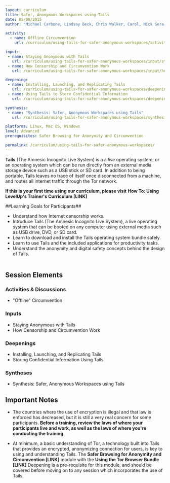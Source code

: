 ```yaml
---
layout: curriculum
title: Safer, Anonymous Workspaces using Tails
date: 05/00/2015
author: "Michael Carbone, Lindsay Beck, Chris Walker, Carol, Nick Sera-Leyva"

activity:
  - name: Offline Circumvention
    url: /curriculum/using-tails-for-safer-anonymous-workspaces/activity-and-discussion/offline-circumvention/

input:
 - name: Staying Anonymous with Tails
   url: /curriculum/using-tails-for-safer-anonymous-workspaces/input/staying-anonymous-with-tails/
 - name: How Censorship and Circumvention Work
   url: /curriculum/using-tails-for-safer-anonymous-workspaces/input/how-censorship-and-circumvention-work/

deepening:
 - name: Installing, Launching, and Replicating Tails
   url: /curriculum/using-tails-for-safer-anonymous-workspaces/deepening/installing-tails/
 - name: Using Tails to Store Confidential Information
   url: /curriculum/using-tails-for-safer-anonymous-workspaces/deepening/storing-confidential-info/

synthesis:
 - name: "Synthesis: Safer, Anonymous Workspaces using Tails"
   url: /curriculum/using-tails-for-safer-anonymous-workspaces/synthesis/

platforms: Linux, Mac OS, Windows
level: Advanced
prerequisites: Safer Browsing for Anonymity and Circumvention

permalink: /curriculum/using-tails-for-safer-anonymous-workspaces/
---
```


**Tails** (The Amnesic Incognito Live System) is a a *live* operating system, or an operating system which can be run directly from an external media storage device such as a USB stick or SD card. In addition to being portable, Tails leaves no trace of itself once disconnected from a machine, and routes all internet traffic through the Tor network.

**If this is your first time using our curriculum, please visit** **How To: Using LevelUp's Trainer's Curriculum [LINK]**

##Learning Goals for Participants##
- Understand how Internet censorship works.
- Introduce Tails (The Amnesic Incognito Live System), a live operating system that can be booted on any computer using external media such as USB drive, DVD, or SD card.
- Learn to download and install the Tails operating system bundle safely.
- Learn to use Tails and the included applications for productivity tasks.
- Understand the anonymity and digital safety concepts behind the design of Tails.
<br><br>

## Session Elements ##

### Activities & Discussions ###


- "Offline" Circumvention

### Inputs ###


- Staying Anonymous with Tails
- How Censorship and Circumvention Work

### Deepenings ###


- Installing, Launching, and Replicating Tails
- Storing Confidential Information Using Tails

### Syntheses ###

- Synthesis: Safer, Anonymous Workspaces using Tails


## Important Notes ##



- The countries where the use of encryption is illegal and that law is enforced has decreased, but it is still a very real concern for some participants. **Before a training, review the laws of where your participants live and work, as well as the laws of where you're conducting the training.**



- At minimum, a basic understanding of Tor, a technology built into Tails that provides an encrypted, anonymizing connection for users, is key to using and understanding Tails. The **Safer Browsing for Anonymity and Circumvention [LINK]** module with the **Using the Tor Browser Bundle  [LINK]** Deepening is a pre-requisite for this module, and should be covered before moving on to any session which incorporates the use of Tails.
